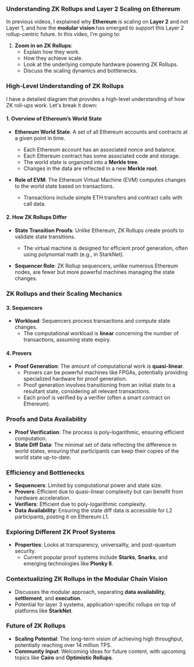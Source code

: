 
### Understanding ZK Rollups and Layer 2 Scaling on Ethereum

  

In previous videos, I explained why  **Ethereum**  is scaling on  **Layer 2**  and not Layer 1, and how the  **modular vision**  has emerged to support this Layer 2 rollup-centric future. In this video, I'm going to:

  

1.  **Zoom in on ZK Rollups**:
    -   Explain how they work.
    -   How they achieve scale.
    -   Look at the underlying compute hardware powering ZK Rollups.
    -   Discuss the scaling dynamics and bottlenecks.

  

### High-Level Understanding of ZK Rollups

  

I have a detailed diagram that provides a high-level understanding of how ZK roll-ups work. Let's break it down:

  

#### **1. Overview of Ethereum’s World State**

  

-   **Ethereum World State**: A set of all Ethereum accounts and contracts at a given point in time.
    
    -   Each Ethereum account has an associated nonce and balance.
    -   Each Ethereum contract has some associated code and storage.
    -   The world state is organized into a  **Merkle tree**.
    -   Changes in the data are reflected in a new  **Merkle root**.
-   **Role of EVM**: The Ethereum Virtual Machine (EVM) computes changes to the world state based on transactions.
    
    -   Transactions include simple ETH transfers and contract calls with call data.

  

#### **2. How ZK Rollups Differ**

  

-   **State Transition Proofs**: Unlike Ethereum, ZK Rollups create proofs to validate state transitions.
    
    -   The virtual machine is designed for efficient proof generation, often using polynomial math (e.g., in StarkNet).
-   **Sequencer Role**: ZK Rollup sequencers, unlike numerous Ethereum nodes, are fewer but more powerful machines managing the state changes.
    

  

### ZK Rollups and their Scaling Mechanics

  

#### **3. Sequencers**

  

-   **Workload**: Sequencers process transactions and compute state changes.
    -   The computational workload is  **linear**  concerning the number of transactions, assuming state expiry.

  

#### **4. Provers**

  

-   **Proof Generation**: The amount of computational work is  **quasi-linear**.
    -   Provers can be powerful machines like FPGAs, potentially providing specialized hardware for proof generation.
    -   Proof generation involves transitioning from an initial state to a resultant state, considering all relevant transactions.
    -   Each proof is verified by a verifier (often a smart contract on Ethereum).

  

### Proofs and Data Availability

  

-   **Proof Verification**: The process is poly-logarithmic, ensuring efficient computation.
-   **State Diff Data**: The minimal set of data reflecting the difference in world states, ensuring that participants can keep their copies of the world state up-to-date.

  

### Efficiency and Bottlenecks

  

-   **Sequencers**: Limited by computational power and state size.
-   **Provers**: Efficient due to quasi-linear complexity but can benefit from hardware acceleration.
-   **Verifiers**: Efficient due to poly-logarithmic complexity.
-   **Data Availability**: Ensuring the state diff data is accessible for L2 participants, posting it on Ethereum L1.

  

### Exploring Different ZK Proof Systems

  

-   **Properties**: Looks at transparency, universality, and post-quantum security.
    -   Current popular proof systems include  **Starks**,  **Snarks**, and emerging technologies like  **Plonky II**.

  

### Contextualizing ZK Rollups in the Modular Chain Vision

  

-   Discusses the modular approach, separating  **data availability**,  **settlement**, and  **execution**.
-   Potential for layer 3 systems, application-specific rollups on top of platforms like  **StarkNet**.

  

### Future of ZK Rollups

  

-   **Scaling Potential**: The long-term vision of achieving high throughput, potentially reaching over 14 million TPS.
-   **Community Input**: Welcoming ideas for future content, with upcoming topics like  **Cairo**  and  **Optimistic Rollups**.